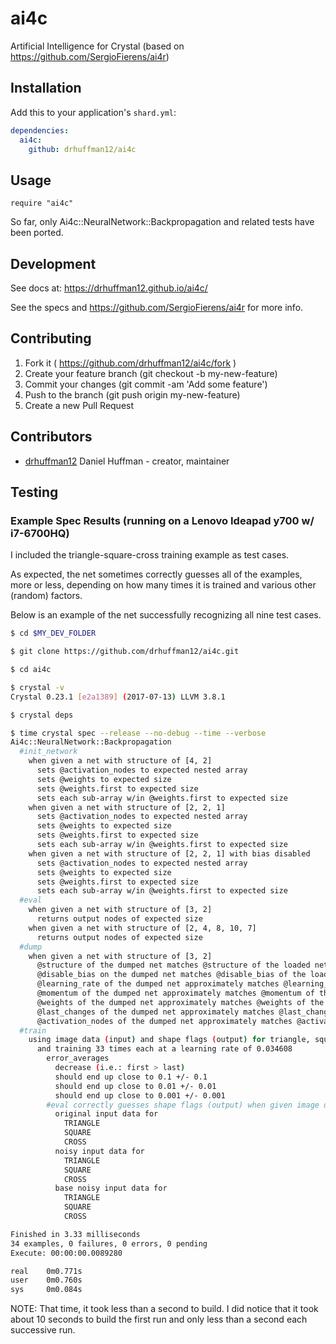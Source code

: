 # ai4c

Artificial Intelligence for Crystal (based on https://github.com/SergioFierens/ai4r)

## Installation

Add this to your application's `shard.yml`:

```yaml
dependencies:
  ai4c:
    github: drhuffman12/ai4c
```

## Usage

```crystal
require "ai4c"
```

So far, only Ai4c::NeuralNetwork::Backpropagation and related tests have been ported.

## Development

See docs at: https://drhuffman12.github.io/ai4c/

See the specs and https://github.com/SergioFierens/ai4r for more info.

## Contributing

1. Fork it ( https://github.com/drhuffman12/ai4c/fork )
2. Create your feature branch (git checkout -b my-new-feature)
3. Commit your changes (git commit -am 'Add some feature')
4. Push to the branch (git push origin my-new-feature)
5. Create a new Pull Request

## Contributors

- [drhuffman12](https://github.com/drhuffman12) Daniel Huffman - creator, maintainer

## Testing

### Example Spec Results (running on a Lenovo Ideapad y700 w/ i7-6700HQ)

I included the triangle-square-cross training example as test cases.

As expected, the net sometimes correctly guesses all of the examples, more or less, depending on how many times it is trained and various other (random) factors.

Below is an example of the net successfully recognizing all nine test cases.

```bash
$ cd $MY_DEV_FOLDER

$ git clone https://github.com/drhuffman12/ai4c.git

$ cd ai4c

$ crystal -v
Crystal 0.23.1 [e2a1389] (2017-07-13) LLVM 3.8.1

$ crystal deps

$ time crystal spec --release --no-debug --time --verbose
Ai4c::NeuralNetwork::Backpropagation
  #init_network
    when given a net with structure of [4, 2]
      sets @activation_nodes to expected nested array
      sets @weights to expected size
      sets @weights.first to expected size
      sets each sub-array w/in @weights.first to expected size
    when given a net with structure of [2, 2, 1]
      sets @activation_nodes to expected nested array
      sets @weights to expected size
      sets @weights.first to expected size
      sets each sub-array w/in @weights.first to expected size
    when given a net with structure of [2, 2, 1] with bias disabled
      sets @activation_nodes to expected nested array
      sets @weights to expected size
      sets @weights.first to expected size
      sets each sub-array w/in @weights.first to expected size
  #eval
    when given a net with structure of [3, 2]
      returns output nodes of expected size
    when given a net with structure of [2, 4, 8, 10, 7]
      returns output nodes of expected size
  #dump
    when given a net with structure of [3, 2]
      @structure of the dumped net matches @structure of the loaded net
      @disable_bias on the dumped net matches @disable_bias of the loaded net
      @learning_rate of the dumped net approximately matches @learning_rate of the loaded net
      @momentum of the dumped net approximately matches @momentum of the loaded net
      @weights of the dumped net approximately matches @weights of the loaded net
      @last_changes of the dumped net approximately matches @last_changes of the loaded net
      @activation_nodes of the dumped net approximately matches @activation_nodes of the loaded net
  #train
    using image data (input) and shape flags (output) for triangle, square, and cross
      and training 33 times each at a learning rate of 0.034608
        error_averages
          decrease (i.e.: first > last)
          should end up close to 0.1 +/- 0.1
          should end up close to 0.01 +/- 0.01
          should end up close to 0.001 +/- 0.001
        #eval correctly guesses shape flags (output) when given image data (input) of
          original input data for
            TRIANGLE
            SQUARE
            CROSS
          noisy input data for
            TRIANGLE
            SQUARE
            CROSS
          base noisy input data for
            TRIANGLE
            SQUARE
            CROSS

Finished in 3.33 milliseconds
34 examples, 0 failures, 0 errors, 0 pending
Execute: 00:00:00.0089280

real    0m0.771s
user    0m0.760s
sys     0m0.084s
```

NOTE: That time, it took less than a second to build. I did notice that it took about 10 seconds to build the first run and only less than a second each successive run.
